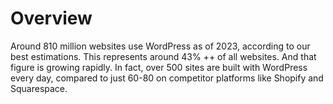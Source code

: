 # Overview

Around 810 million websites use WordPress as of 2023, according to our best estimations. This represents around 43% ++ of all websites. And that figure is growing rapidly. In fact, over 500 sites are built with WordPress every day, compared to just 60-80 on competitor platforms like Shopify and Squarespace.

